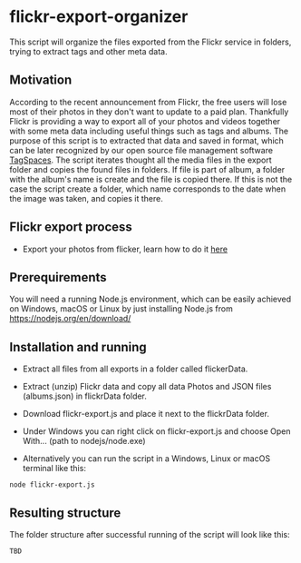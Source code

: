 # flickr-export-organizer
This script will organize the files exported from the Flickr service in folders, trying to extract tags and other meta data.

## Motivation
According to the recent announcement from Flickr, the free users will lose most of their photos in they don't want to update to a paid plan. Thankfully Flickr is providing a way to export all of your photos and videos together with some meta data including useful  things such as tags and albums. The purpose of this script is to  extracted that data and saved in format, which can be later recognized by our open source file  management software [TagSpaces](https://github.com/tagspaces/tagspaces). The script iterates thought all the media files in the export folder and copies the found files in folders. If file is part of album, a folder with the album's name is create and the file is copied there. If this is not the case the script create a folder, which name corresponds to the date when the image was taken, and copies it there.

## Flickr export process

- Export your photos from flicker, learn how to do it [here](https://www.macworld.com/article/3153944/photography/how-to-download-your-flickr-photo-library-and-transfer-it-to-google-photos-or-icloud-photo-library.html#toc-1)

## Prerequirements
You will need a running Node.js environment, which can be easily achieved on Windows, macOS or Linux by just installing Node.js from https://nodejs.org/en/download/

## Installation and running

- Extract all files from all exports in a folder called flickerData.

- Extract (unzip) Flickr data and copy all data Photos and JSON files (albums.json) in flickrData folder.

- Download flickr-export.js and place it next to the flickrData folder.

- Under Windows you can right click on flickr-export.js and choose Open With... (path to nodejs/node.exe)

- Alternatively you can run the script in a Windows, Linux or macOS terminal like this:
```
node flickr-export.js
```

## Resulting structure

The folder structure after successful running of the script will look like this:

    TBD


<!--
## Steps for the algorithm

The script will go through all *dddddddd_o.* files doing the following:
- load and parse the corresponding JSON file photo_dddddddd.json
- extract the date when the photos was taken from date_taken or date_imported if taken not available
- check if folder with the name of the date alreay exist, if not created it.
- move the file in this folder
- create .ts folder in thos folder
- create .json file in the .ts folder containing:
  - extracted description
  - extracted comment in the description user -> comment \n
  - extracted tags
  - extracted geo tag if geo info available
-->
